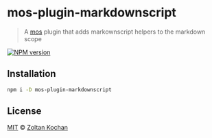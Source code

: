 <!--@h1([pkg.name])-->
# mos-plugin-markdownscript
<!--/@-->

<!--@'> ' + pkg.description-->
> A [mos](https://github.com/mosjs/mos) plugin that adds markownscript helpers to the markdown scope
<!--/@-->

<!--@shields.flatSquare('npm')-->
[![NPM version](https://img.shields.io/npm/v/mos-plugin-markdownscript.svg?style=flat-square)](https://www.npmjs.com/package/mos-plugin-markdownscript)
<!--/@-->

## Installation

```sh
npm i -D mos-plugin-markdownscript
```

## License

[MIT](./LICENSE) © [Zoltan Kochan](http://kochan.io)
